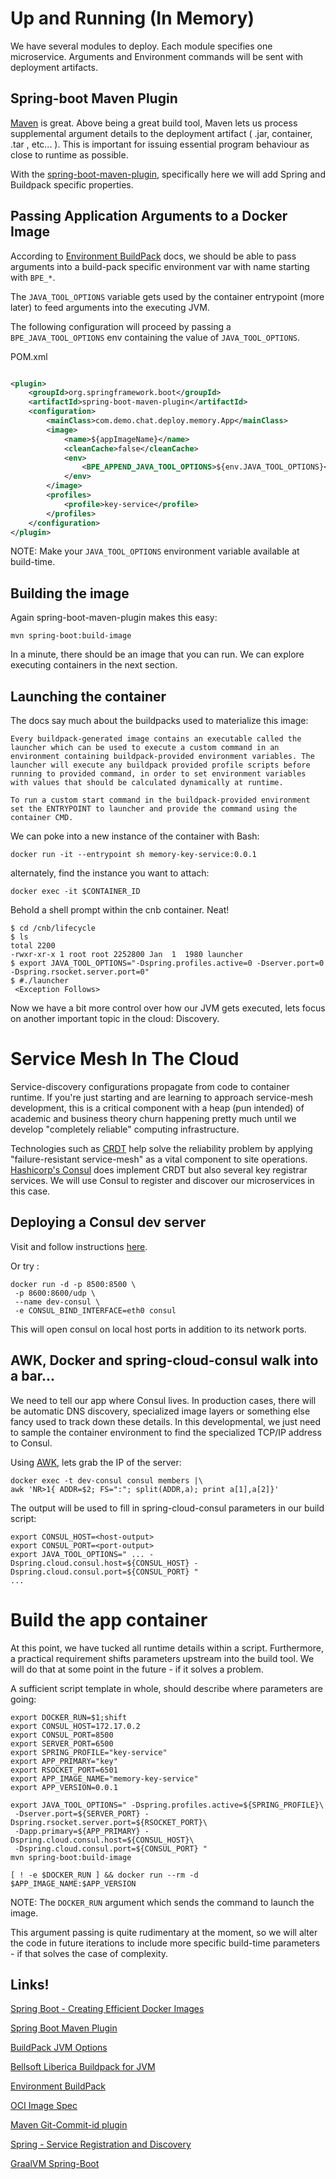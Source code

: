 # Up and Running (In Memory)

We have several modules to deploy. Each module specifies one microservice.
Arguments and Environment commands will be sent with deployment artifacts.

## Spring-boot Maven Plugin

[Maven](https://maven.apache.org) is great. Above being a great build tool, Maven lets us process supplemental argument details 
to the deployment artifact ( .jar, container, .tar , etc... ). This is important for issuing essential
program behaviour as close to runtime as possible.

With the [spring-boot-maven-plugin](https://docs.spring.io/spring-boot/docs/current/maven-plugin/reference/html/), specifically here we will add Spring and Buildpack specific properties.

## Passing Application Arguments to a Docker Image 

According to [Environment BuildPack](https://github.com/paketo-buildpacks/environment-variables) docs,
we should be able to pass arguments into a build-pack specific environment var with name starting with `BPE_*`.

The `JAVA_TOOL_OPTIONS` variable gets used by the container entrypoint (more later) to feed
arguments into the executing JVM.

The following configuration will proceed by passing a `BPE_JAVA_TOOL_OPTIONS` env containing the value of `JAVA_TOOL_OPTIONS`.
   
POM.xml

```xml

<plugin>
    <groupId>org.springframework.boot</groupId>
    <artifactId>spring-boot-maven-plugin</artifactId>
    <configuration>
        <mainClass>com.demo.chat.deploy.memory.App</mainClass>
        <image>
            <name>${appImageName}</name>
            <cleanCache>false</cleanCache>
            <env>
                <BPE_APPEND_JAVA_TOOL_OPTIONS>${env.JAVA_TOOL_OPTIONS}</BPE_APPEND_JAVA_TOOL_OPTIONS>
            </env>
        </image>
        <profiles>
            <profile>key-service</profile>
        </profiles>
    </configuration>
</plugin>
```

NOTE: Make your `JAVA_TOOL_OPTIONS` environment variable available at build-time.

## Building the image

Again spring-boot-maven-plugin makes this easy:

```shell script
mvn spring-boot:build-image
```

In a minute, there should be an image that you can run. We can explore executing containers in the next 
section.

## Launching the container

The docs say much about the buildpacks used to materialize this image:

``Every buildpack-generated image contains an executable called the launcher which can be used to execute a custom command in an environment containing buildpack-provided environment variables. The launcher will execute any buildpack provided profile scripts before running to provided command, in order to set environment variables with values that should be calculated dynamically at runtime.``

``To run a custom start command in the buildpack-provided environment set the ENTRYPOINT to launcher and provide the command using the container CMD.``

We can poke into a new instance of the container with Bash:

```shell script
docker run -it --entrypoint sh memory-key-service:0.0.1
```

alternately, find the instance you want to attach:

```shell script
docker exec -it $CONTAINER_ID 
```

Behold a shell prompt within the cnb container. Neat!

```shell script
$ cd /cnb/lifecycle
$ ls
total 2200
-rwxr-xr-x 1 root root 2252800 Jan  1  1980 launcher
$ export JAVA_TOOL_OPTIONS="-Dspring.profiles.active=0 -Dserver.port=0 -Dspring.rsocket.server.port=0"
$ #./launcher
 <Exception Follows> 
``` 

Now we have a bit more control over how our JVM gets executed, lets focus on another important topic in the cloud: Discovery.

# Service Mesh In The Cloud

Service-discovery configurations propagate from code to container runtime.
If you're just starting and are learning to approach service-mesh development, this is a critical component
with a heap (pun intended) of academic and business theory churn happening pretty much until we develop 
"completely reliable" computing infrastructure.
 
Technologies such as [CRDT](https://www.infoq.com/presentations/crdt-production/) help solve the reliability problem by applying "failure-resistant service-mesh"
as a vital component to site operations. [Hashicorp's Consul](https://www.consul.io) does implement CRDT but also several key
registrar services. We will use Consul to register and discover our microservices in this case. 

## Deploying a Consul dev server 

Visit and follow instructions [here](https://hub.docker.com/_/consul).

Or try :

```shell script
docker run -d -p 8500:8500 \
 -p 8600:8600/udp \
 --name dev-consul \
 -e CONSUL_BIND_INTERFACE=eth0 consul
```

This will open consul on local host ports in addition to its network ports.

## AWK, Docker and spring-cloud-consul walk into a bar...

We need to tell our app where Consul lives. In production cases, there will be automatic DNS discovery, specialized 
image layers or something else fancy used to track down these details. 
In this developmental, we just need to sample the container environment to find the specialized TCP/IP address to Consul.

Using [AWK](https://www.unix.com/shell-programming-and-scripting/258882-exclude-first-line-when-awk.html), lets grab the IP of the server:

```shell script
docker exec -t dev-consul consul members |\
awk 'NR>1{ ADDR=$2; FS=":"; split(ADDR,a); print a[1],a[2]}'
```

The output will be used to fill in spring-cloud-consul parameters in our build script: 

```shell script
export CONSUL_HOST=<host-output>
export CONSUL_PORT=<port-output>
export JAVA_TOOL_OPTIONS=" ... -Dspring.cloud.consul.host=${CONSUL_HOST} -Dspring.cloud.consul.port=${CONSUL_PORT} "
...
```

# Build the app container

At this point, we have tucked all runtime details within a script. 
Furthermore, a practical requirement shifts parameters upstream into the build tool. 
We will do that at some point in the future - if it solves a problem.

A sufficient script template in whole, should describe where parameters are going:

```shell script
export DOCKER_RUN=$1;shift
export CONSUL_HOST=172.17.0.2
export CONSUL_PORT=8500
export SERVER_PORT=6500
export SPRING_PROFILE="key-service"
export APP_PRIMARY="key"
export RSOCKET_PORT=6501
export APP_IMAGE_NAME="memory-key-service"
export APP_VERSION=0.0.1

export JAVA_TOOL_OPTIONS=" -Dspring.profiles.active=${SPRING_PROFILE}\
 -Dserver.port=${SERVER_PORT} -Dspring.rsocket.server.port=${RSOCKET_PORT}\
 -Dapp.primary=${APP_PRIMARY} -Dspring.cloud.consul.host=${CONSUL_HOST}\
 -Dspring.cloud.consul.port=${CONSUL_PORT} "
mvn spring-boot:build-image

[ ! -e $DOCKER_RUN ] && docker run --rm -d $APP_IMAGE_NAME:$APP_VERSION
```

NOTE: The `DOCKER_RUN` argument which sends the command to launch the image.

This argument passing is quite rudimentary at the moment, so we will alter the code in future iterations
to include more specific build-time parameters - if that solves the case of complexity. 

## Links!

[Spring Boot - Creating Efficient Docker Images](https://spring.io/blog/2020/08/14/creating-efficient-docker-images-with-spring-boot-2-3)

[Spring Boot Maven Plugin](https://docs.spring.io/spring-boot/docs/current/maven-plugin/reference/html/)

[BuildPack JVM Options](https://paketo.io/docs/buildpacks/language-family-buildpacks/java/#runtime-jvm-configuration)

[Bellsoft Liberica Buildpack for JVM](https://github.com/paketo-buildpacks/bellsoft-liberica)

[Environment BuildPack](https://github.com/paketo-buildpacks/environment-variables)

[OCI Image Spec](https://github.com/opencontainers/image-spec/blob/master/config.md)

[Maven Git-Commit-id plugin](https://github.com/git-commit-id/git-commit-id-maven-plugin)

[Spring - Service Registration and Discovery](https://spring.io/guides/gs/service-registration-and-discovery/)

[GraalVM Spring-Boot](https://github.com/spring-projects-experimental/spring-graalvm-native)